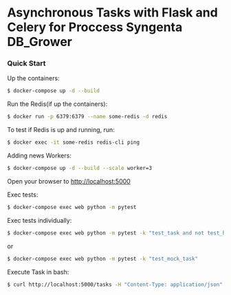 # Asynchronous Tasks with Flask and Celery for Proccess Syngenta DB_Grower

### Quick Start

Up the containers:

```sh
$ docker-compose up -d --build
```

Run the Redis(if up the containers):

```sh
$ docker run -p 6379:6379 --name some-redis -d redis
```

To test if Redis is up and running, run:

```sh
$ docker exec -it some-redis redis-cli ping
```

Adding news Workers:

```sh
$ docker-compose up -d --build --scale worker=3
```

Open your browser to [http://localhost:5000](http://localhost:5000)

Exec tests:

```sh
$ docker-compose exec web python -m pytest
```

Exec tests individually:

```sh
$ docker-compose exec web python -m pytest -k "test_task and not test_home"
```
or
```sh
$ docker-compose exec web python -m pytest -k "test_mock_task"
```

Execute Task in bash:

```sh
$ curl http://localhost:5000/tasks -H "Content-Type: application/json" --data '{"type": 0}'
```